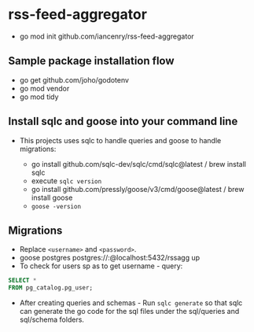 # rss-feed-aggregator

- go mod init github.com/iancenry/rss-feed-aggregator

## Sample package installation flow

- go get github.com/joho/godotenv
- go mod vendor
- go mod tidy

## Install sqlc and goose into your command line

- This projects uses sqlc to handle queries and goose to handle migrations:

  - go install github.com/sqlc-dev/sqlc/cmd/sqlc@latest / brew install sqlc
  - execute `sqlc version`
  - go install github.com/pressly/goose/v3/cmd/goose@latest / brew install goose
  - `goose -version`

## Migrations

- Replace `<username>` and `<password>`.
- goose postgres postgres://<username>:<password>@localhost:5432/rssagg up
- To check for users sp as to get username - query:

```sql
SELECT *
FROM pg_catalog.pg_user;
```

- After creating queries and schemas - Run `sqlc generate` so that sqlc can generate the go code for the sql files under the sql/queries and sql/schema folders.
